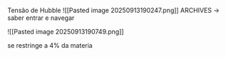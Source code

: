 Tensão de Hubble
![[Pasted image 20250913190247.png]]
ARCHIVES → saber entrar e navegar

![[Pasted image 20250913190749.png]]

se restringe a 4% da materia